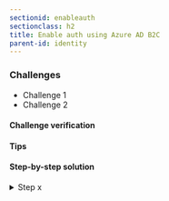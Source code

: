 ```yaml
---
sectionid: enableauth
sectionclass: h2
title: Enable auth using Azure AD B2C
parent-id: identity
---
```


### Challenges
* Challenge 1
* Challenge 2

#### Challenge verification

#### Tips

#### Step-by-step solution

<details>
<summary>Step x</summary>

Run the following commands:

```sh
command to --run
```

</details>
